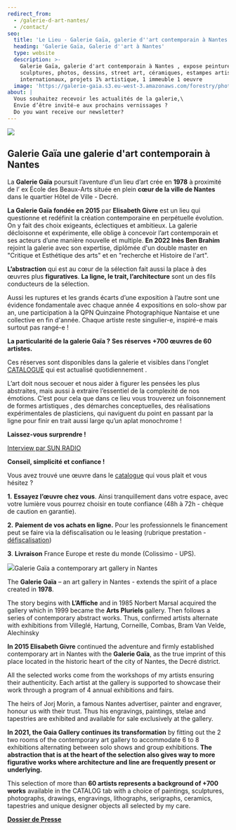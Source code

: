 ```yaml
---
redirect_from:
  - /galerie-d-art-nantes/
  - /contact/
seo:
  title: 'Le Lieu - Galerie Gaïa, galerie d''art contemporain à Nantes'
  heading: 'Galerie Gaïa, Galerie d''art à Nantes'
  type: website
  description: >-
    Galerie Gaïa, galerie d'art contemporain à Nantes , expose peintures,
    sculptures, photos, dessins, street art, céramiques, estampes artistes
    internationaux, projets 1% artistique, 1 immeuble 1 oeuvre
  image: 'https://galerie-gaia.s3.eu-west-3.amazonaws.com/forestry/photo facade-1.jpg'
about: |
  Vous souhaitez recevoir les actualités de la galerie,\
  Envie d’être invité-e aux prochains vernissages ?
  Do you want receive our newsletter?
---
```


![](<https://galerie-gaia.s3.eu-west-3.amazonaws.com/tina/uploads/photo facade.jpg>)

## Galerie Gaïa une galerie d'art contemporain à Nantes

La **Galerie Gaïa** poursuit l’aventure d’un lieu d’art crée en **1978** à proximité de l’ ex École des Beaux-Arts située en plein **cœur de la ville de Nantes** dans le quartier Hôtel de Ville - Decré.

**La Galerie Gaïa fondée en** **2015** par **Elisabeth Givre** est un lieu qui questionne et redéfinit la création contemporaine en perpétuelle évolution. On y fait des choix exigeants, éclectiques et ambitieux. La galerie décloisonne et expérimente, elle oblige à concevoir l’art contemporain et ses acteurs d’une manière nouvelle et multiple. **En 2022 Inès Ben Brahim** rejoint la galerie avec son expertise, diplômée d'un double master en "Critique et Esthétique des arts" et en "recherche et Histoire de l'art".

**L’abstraction** qui est au cœur de la sélection fait aussi la place à des œuvres plus **figuratives**. **La ligne, le trait, l’architecture** sont un des fils conducteurs de la sélection.

Aussi les ruptures et les grands écarts d’une exposition à l’autre sont une évidence fondamentale avec chaque année 4 expositions en solo-show par an, une participation à la QPN Quinzaine Photographique Nantaise et une collective en fin d'année. Chaque artiste reste singulier-e, inspiré-e mais surtout pas rangé-e !

**La particularité de la galerie Gaïa ?**
**Ses réserves** **+700 œuvres de 60 artistes.**

Ces réserves sont disponibles dans la galerie et visibles dans l'onglet [CATALOGUE](https://galeriegaia.fr/catalogue/ "galerie gaillard")  qui est actualisé quotidiennement .

L’art doit nous secouer et nous aider à figurer les pensées les plus abstraites, mais aussi à extraire l’essentiel de la complexité de nos émotions. C’est pour cela que dans ce lieu vous trouverez un foisonnement de formes artistiques , des démarches conceptuelles, des réalisations expérimentales de plasticiens, qui naviguent du point en passant par la ligne pour finir en trait aussi large qu’un aplat monochrome !

**Laissez-vous surprendre !**

[Interview par SUN RADIO ](https://www.lesonunique.com/content/elisabeth-givre-portrait-galeriste-57477 "interview elisabeth givre ")

**Conseil, simplicité et confiance !**

Vous avez trouvé une œuvre dans le [catalogue](https://galeriegaia.fr/catalogue/ "catalogue de la collection de  galerie gaia") qui vous plait et vous hésitez ?

**1.** **Essayez l’œuvre chez vous**. Ainsi tranquillement dans votre espace, avec votre lumière vous pourrez choisir en toute confiance (48h à 72h - chèque de caution en garantie).

**2.** **Paiement de  vos achats en ligne.** Pour les professionnels le financement peut se faire via la défiscalisation ou le leasing (rubrique prestation - [défiscalisation](https://galeriegaia.fr/about/art-et-fiscalite/ "defiscalisation"))

**3**. **Livraison** France Europe et reste du monde (Colissimo - UPS).

![](https://galerie-gaia.s3.eu-west-3.amazonaws.com/forestry/20210326_WIDE_Artefacts_Gaia_EPonsaud_05.jpg)Galerie Gaïa a contemporary art gallery in Nantes

The **Galerie Gaïa** – an art gallery in Nantes - extends the spirit of a place created in **1978**.

The story begins with **L’Affiche** and in 1985 Norbert Marsal acquired the gallery which in 1999 became the **Arts Pluriels** gallery. Then follows a series of contemporary abstract works. Thus, confirmed artists alternate with exhibitions from Villeglé, Hartung, Corneille, Combas, Bram Van Velde, Alechinsky

**In 2015 Elisabeth Givre** continued the adventure and firmly established contemporary art in Nantes with the **Galerie Gaïa**, as the true imprint of this place located in the historic heart of the city of Nantes, the Decré district.

All the selected works come from the workshops of my artists ensuring their authenticity. Each artist at the gallery is supported to showcase their work through a program of 4 annual exhibitions and fairs.

The heirs of Jorj Morin, a famous Nantes advertiser, painter and engraver, honour us with their trust. Thus his engravings, paintings, stelae and tapestries are exhibited and available for sale exclusively at the gallery.

**In 2021, the Gaia Gallery continues its transformation** by fitting out the 2 two rooms of the contemporary art gallery to accommodate 6 to 8 exhibitions alternating between solo shows and group exhibitions. **The abstraction that is at the heart of the selection also gives way to more figurative works where architecture and line are frequently present or underlying.**

This selection of more than **60 artists represents a background of +700 works** available in the CATALOG tab with a choice of paintings, sculptures, photographs, drawings, engravings, lithographs, serigraphs, ceramics, tapestries and unique designer objects all selected by my care.

**[Dossier de Presse](https://galerie-gaia.s3.eu-west-3.amazonaws.com/forestry/Dossier+de+Presse+-+Galerie+Gai%CC%88a.pdf "Dossier de Presse")**

